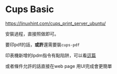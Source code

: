 # Cups Basic



https://linuxhint.com/cups_print_server_ubuntu/

安裝過程，直接照做即可。



要印pdf的話，**或許**還需要裝`cups-pdf`



印表機新增的lpdm指令有點陷阱，可以看[這篇](https://community.jamf.com/t5/jamf-pro/printer-ppd-question/m-p/74940)

或者條件允許的話直接在web page 用UI完成會更簡單

